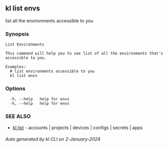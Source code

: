 ## kl list envs

list all the environments accessible to you

### Synopsis

```
List Environments

This command will help you to see list of all the environments that's accessible to you.

Examples:
  # list environments accessible to you
  kl list envs

```

### Options

```
  -h, --help   help for envs
  -h, --help   help for envs
```

### SEE ALSO

* [kl list](kl_list.md)  - accounts | projects | devices | configs | secrets | apps

###### Auto generated by kl CLI on 2-January-2024

